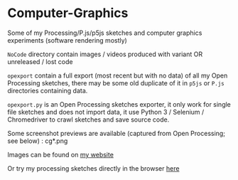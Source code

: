 # Computer-Graphics
Some of my Processing/P.js/p5js sketches and computer graphics experiments (software rendering mostly)

`NoCode` directory contain images / videos produced with variant OR unreleased / lost code

`opexport` contain a full export (most recent but with no data) of all my Open Processing sketches, there may be some old duplicate of it in `p5js` or `P.js` directories containing data.

`opexport.py` is an Open Processing sketches exporter, it only work for single file sketches and does not import data, it use Python 3 / Selenium / Chromedriver to crawl sketches and save source code.

Some screenshot previews are available (captured from Open Processing; see below) : cg*.png

Images can be found on [my website](https://www.onirom.fr)

Or try my processing sketches directly in the browser [here](https://www.openprocessing.org/user/130883#sketches)
